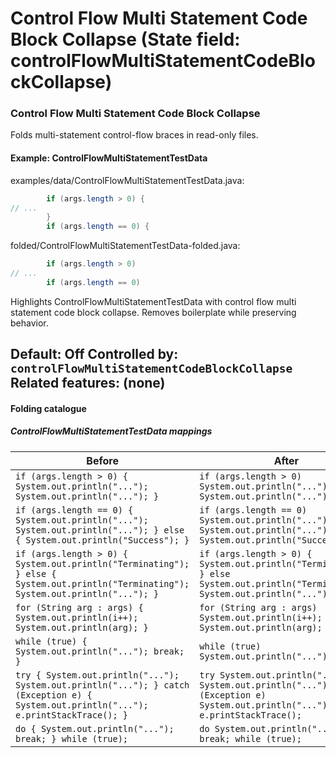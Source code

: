 # Control Flow Multi Statement Code Block Collapse (State field: controlFlowMultiStatementCodeBlockCollapse)

### Control Flow Multi Statement Code Block Collapse
Folds multi-statement control-flow braces in read-only files.

#### Example: ControlFlowMultiStatementTestData

examples/data/ControlFlowMultiStatementTestData.java:
```java
        if (args.length > 0) {
// ...
        }
        if (args.length == 0) {
```

folded/ControlFlowMultiStatementTestData-folded.java:
```java
        if (args.length > 0) 
// ...
        if (args.length == 0) 
```

Highlights ControlFlowMultiStatementTestData with control flow multi statement code block collapse.
Removes boilerplate while preserving behavior.

Default: Off
Controlled by: `controlFlowMultiStatementCodeBlockCollapse`
Related features: (none)
---

#### Folding catalogue

##### ControlFlowMultiStatementTestData mappings
| Before | After |
| --- | --- |
| `if (args.length > 0) { System.out.println("..."); System.out.println("..."); }` | `if (args.length > 0) System.out.println("..."); System.out.println("...");` |
| `if (args.length == 0) { System.out.println("..."); System.out.println("..."); } else { System.out.println("Success"); }` | `if (args.length == 0) System.out.println("..."); System.out.println("..."); else { System.out.println("Success"); }` |
| `if (args.length > 0) { System.out.println("Terminating"); } else { System.out.println("Terminating"); System.out.println("..."); }` | `if (args.length > 0) { System.out.println("Terminating"); } else System.out.println("Terminating"); System.out.println("...");` |
| `for (String arg : args) { System.out.println(i++); System.out.println(arg); }` | `for (String arg : args) System.out.println(i++); System.out.println(arg);` |
| `while (true) { System.out.println("..."); break; }` | `while (true) System.out.println("..."); break;` |
| `try { System.out.println("..."); System.out.println("..."); } catch (Exception e) { System.out.println("..."); e.printStackTrace(); }` | `try System.out.println("..."); System.out.println("..."); catch (Exception e) System.out.println("..."); e.printStackTrace();` |
| `do { System.out.println("..."); break; } while (true);` | `do System.out.println("..."); break; while (true);` |
